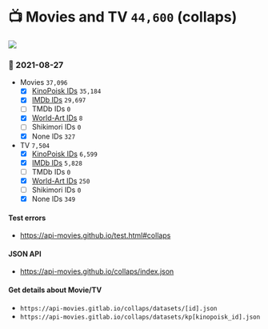 # :tv: Movies and TV `44,600` (collaps)

<a href="https://API-Movies.github.io"><img src="https://API-Movies.github.io/banner.png?cache"></a>

### :date: 2021-08-27
- Movies `37,096`
  - [x] <a href="https://API-Movies.github.io/collaps/movie_kinopoisk_ids.json">KinoPoisk IDs</a> `35,184`
  - [x] <a href="https://API-Movies.github.io/collaps/movie_imdb_ids.json">IMDb IDs</a> `29,697`
  - [ ] TMDb IDs `0`
  - [x] <a href="https://API-Movies.github.io/collaps/movie_world_art_ids.json">World-Art IDs</a> `8`
  - [ ] Shikimori IDs `0`
  - [x] None IDs `327`
- TV `7,504`
  - [x] <a href="https://API-Movies.github.io/collaps/tv_kinopoisk_ids.json">KinoPoisk IDs</a> `6,599`
  - [x] <a href="https://API-Movies.github.io/collaps/tv_imdb_ids.json">IMDb IDs</a> `5,828`
  - [ ] TMDb IDs `0`
  - [x] <a href="https://API-Movies.github.io/collaps/tv_world_art_ids.json">World-Art IDs</a> `250`
  - [ ] Shikimori IDs `0`
  - [x] None IDs `349`
#### Test errors
- <a href='https://api-movies.github.io/test.html#collaps'>https://api-movies.github.io/test.html#collaps</a>
#### JSON API
- <a href='https://api-movies.github.io/collaps/index.json'>https://api-movies.github.io/collaps/index.json</a>
#### Get details about Movie/TV
- `https://api-movies.gitlab.io/collaps/datasets/[id].json`
- `https://api-movies.gitlab.io/collaps/datasets/kp[kinopoisk_id].json`
